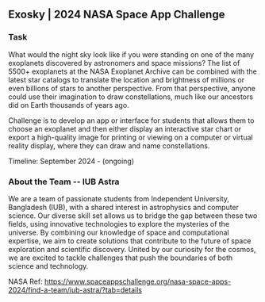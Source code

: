 ## Exosky | 2024 NASA Space App Challenge 

### Task
What would the night sky look like if you were standing on one of the many exoplanets discovered by astronomers and space missions? The list of 5500+ exoplanets at the NASA Exoplanet Archive can be combined with the latest star catalogs to translate the location and brightness of millions or even billions of stars to another perspective. From that perspective, anyone could use their imagination to draw constellations, much like our ancestors did on Earth thousands of years ago. 

Challenge is to develop an app or interface for students that allows them to choose an exoplanet and then either display an interactive star chart or export a high-quality image for printing or viewing on a computer or virtual reality display, where they can draw and name constellations. 

Timeline: September 2024 - (ongoing)

### About the Team -- IUB Astra
We are a team of passionate students from Independent University, Bangladesh (IUB), with a shared interest in astrophysics and computer science. Our diverse skill set allows us to bridge the gap between these two fields, using innovative technologies to explore the mysteries of the universe. By combining our knowledge of space and computational expertise, we aim to create solutions that contribute to the future of space exploration and scientific discovery. United by our curiosity for the cosmos, we are excited to tackle challenges that push the boundaries of both science and technology.

NASA Ref: https://www.spaceappschallenge.org/nasa-space-apps-2024/find-a-team/iub-astra/?tab=details


